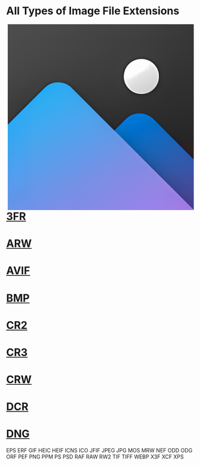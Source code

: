 # All Types of Image File Extensions

<img src="https://github.com/MRCYODev/All-Image-Extentions/blob/main/Image%20Extention.png?raw=true" width="500" align="right">

# [3FR](https://github.com/MRCYODev/All-Image-Extentions/blob/main/3FR.md)
# [ARW](https://github.com/MRCYODev/All-Image-Extentions/blob/main/ARW.md)
# [AVIF](https://github.com/MRCYODev/All-Image-Extentions/blob/main/AVIF.md)
# [BMP](https://github.com/MRCYODev/All-Image-Extentions/blob/main/BMP.md)
# [CR2](https://github.com/MRCYODev/All-Image-Extentions/blob/main/CR2.md)
# [CR3](https://github.com/MRCYODev/All-Image-Extentions/blob/main/CR3.md)
# [CRW](https://github.com/MRCYODev/All-Image-Extentions/blob/main/CRW.md)
# [DCR](https://github.com/MRCYODev/All-Image-Extentions/blob/main/DCR.md)
# [DNG]()
EPS
ERF
GIF
HEIC
HEIF
ICNS
ICO
JFIF
JPEG
JPG
MOS
MRW
NEF
ODD
ODG
ORF
PEF
PNG
PPM
PS
PSD
RAF
RAW
RW2
TIF
TIFF
WEBP
X3F
XCF
XPS




